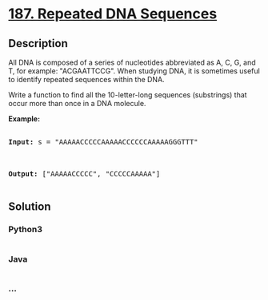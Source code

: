 # [187. Repeated DNA Sequences](https://leetcode.com/problems/repeated-dna-sequences)

## Description
<p>All DNA is composed of a series of nucleotides abbreviated as A, C, G, and T, for example: &quot;ACGAATTCCG&quot;. When studying DNA, it is sometimes useful to identify repeated sequences within the DNA.</p>

<p>Write a function to find all the 10-letter-long sequences (substrings) that occur more than once in a DNA molecule.</p>

<p><strong>Example:</strong></p>

<pre>
<strong>Input:</strong> s = &quot;AAAAACCCCCAAAAACCCCCCAAAAAGGGTTT&quot;

<strong>Output:</strong> [&quot;AAAAACCCCC&quot;, &quot;CCCCCAAAAA&quot;]
</pre>



## Solution
<!-- Type common method here -->


### Python3
<!-- Type special method here -->

```python

```

### Java
<!-- Type special method here -->

```java

```

### ...
```

```

